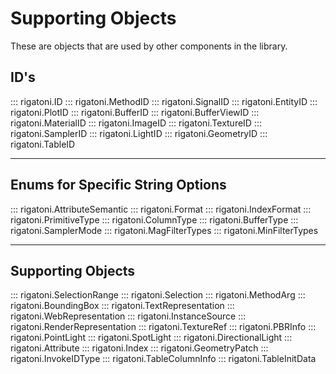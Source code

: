 # Supporting Objects

These are objects that are used by other components in the library.

## ID's
::: rigatoni.ID
::: rigatoni.MethodID
::: rigatoni.SignalID
::: rigatoni.EntityID
::: rigatoni.PlotID
::: rigatoni.BufferID
::: rigatoni.BufferViewID
::: rigatoni.MaterialID
::: rigatoni.ImageID
::: rigatoni.TextureID
::: rigatoni.SamplerID
::: rigatoni.LightID
::: rigatoni.GeometryID
::: rigatoni.TableID

---

## Enums for Specific String Options
::: rigatoni.AttributeSemantic
::: rigatoni.Format
::: rigatoni.IndexFormat
::: rigatoni.PrimitiveType
::: rigatoni.ColumnType
::: rigatoni.BufferType
::: rigatoni.SamplerMode
::: rigatoni.MagFilterTypes
::: rigatoni.MinFilterTypes

---

## Supporting Objects
::: rigatoni.SelectionRange
::: rigatoni.Selection
::: rigatoni.MethodArg
::: rigatoni.BoundingBox
::: rigatoni.TextRepresentation
::: rigatoni.WebRepresentation
::: rigatoni.InstanceSource
::: rigatoni.RenderRepresentation
::: rigatoni.TextureRef
::: rigatoni.PBRInfo
::: rigatoni.PointLight
::: rigatoni.SpotLight
::: rigatoni.DirectionalLight
::: rigatoni.Attribute
::: rigatoni.Index
::: rigatoni.GeometryPatch
::: rigatoni.InvokeIDType
::: rigatoni.TableColumnInfo
::: rigatoni.TableInitData
